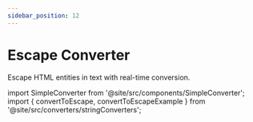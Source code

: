 ```yaml
---
sidebar_position: 12
---
```


# Escape Converter

Escape HTML entities in text with real-time conversion.

import SimpleConverter from '@site/src/components/SimpleConverter';
import { convertToEscape, convertToEscapeExample } from '@site/src/converters/stringConverters';

<SimpleConverter
  conversion={convertToEscape}
  placeholder="Enter HTML to escape..."
  language="text"
  exampleInput={convertToEscapeExample.input}
  showPreview={true}
  previewMode="inline"
/>